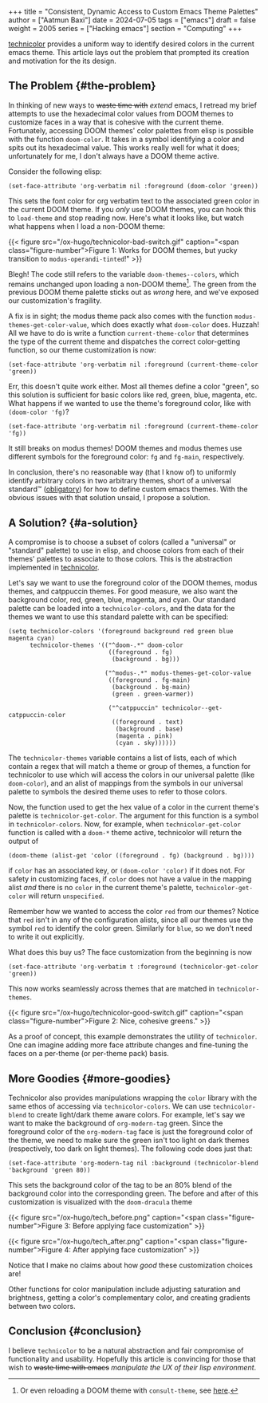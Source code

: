 +++
title = "Consistent, Dynamic Access to Custom Emacs Theme Palettes"
author = ["Aatmun Baxi"]
date = 2024-07-05
tags = ["emacs"]
draft = false
weight = 2005
series = ["Hacking emacs"]
section = "Computing"
+++

<div class="tldr">

[technicolor](https://www.github.com/aatmunbaxi/technicolor) provides a uniform way to identify desired colors in the current emacs theme. This article lays out the problem that prompted its creation and motivation for the its design.

</div>

<!--more-->


## The Problem {#the-problem}

In thinking of new ways to ~~waste time with~~ _extend_ emacs, I retread my brief attempts to use the hexadecimal color values from DOOM themes to customize faces in a way that is cohesive with the current theme.
Fortunately, accessing DOOM themes' color palettes from elisp is possible with the function `doom-color`.
It takes in a symbol identifying a color and spits out its hexadecimal value.
This works really well for what it does; unfortunately for me, I don't always have a DOOM theme active.

Consider the following elisp:

```emacs-lisp
(set-face-attribute 'org-verbatim nil :foreground (doom-color 'green))
```

This sets the font color for org verbatim text to the associated green color in the current DOOM theme.
If you _only_ use DOOM themes, you can hook this to `load-theme` and stop reading now.
Here's what it looks like, but watch what happens when I load a non-DOOM theme:

{{< figure src="/ox-hugo/technicolor-bad-switch.gif" caption="<span class=\"figure-number\">Figure 1: </span>Works for DOOM themes, but yucky transition to `modus-operandi-tinted`!" >}}

Blegh!
The code still refers to the variable `doom-themes--colors`, which remains unchanged upon loading a non-DOOM theme[^fn:1].
The green from the previous DOOM theme palette sticks out as _wrong_ here, and we've exposed our customization's fragility.

A fix is in sight; the modus theme pack also comes with the function `modus-themes-get-color-value`, which does exactly what `doom-color` does.
Huzzah!
All we have to do is write a function `current-theme-color` that determines the type of the current theme and dispatches the correct color-getting function, so our theme customization is now:

```emacs-lisp
(set-face-attribute 'org-verbatim nil :foreground (current-theme-color 'green))
```

Err, this doesn't quite work either.
Most all themes define a color "green", so this solution is sufficient for basic colors like red, green, blue, magenta, etc.
What happens if we wanted to use the theme's foreground color, like with `(doom-color 'fg)`?

```emacs-lisp
(set-face-attribute 'org-verbatim nil :foreground (current-theme-color 'fg))
```

It still breaks on modus themes!
DOOM themes and modus themes use different symbols for the foreground color: `fg` and `fg-main`, respectively.

In conclusion, there's no reasonable way (that I know of) to uniformly identify arbitrary colors in two arbitrary themes, short of a universal standard™ ([obligatory](https://xkcd.com/927/)) for how to define custom emacs themes.
With the obvious issues with that solution unsaid, I propose a solution.


## A Solution? {#a-solution}

A compromise is to choose a subset of colors (called a "universal" or "standard" palette) to use in elisp, and choose colors from each of their themes' palettes to associate to those colors.
This is the abstraction implemented in [technicolor](https://www.github.com/aatmunbaxi/technicolor).

Let's say we want to use the foreground color of the DOOM themes, modus themes, and catppuccin themes.
For good measure, we also want the background color, red, green, blue, magenta, and cyan.
Our standard palette can be loaded into a `technicolor-colors`, and the data for the themes we want to use this standard palette with can be specified:

```emacs-lisp
(setq technicolor-colors '(foreground background red green blue magenta cyan)
      technicolor-themes '(("^doom-.*" doom-color
                            ((foreground . fg)
                             (background . bg)))

                           ("^modus-.*" modus-themes-get-color-value
                            ((foreground . fg-main)
                             (background . bg-main)
                             (green . green-warmer))

                            ("^catppuccin" technicolor--get-catppuccin-color
                             ((foreground . text)
                              (background . base)
                              (magenta . pink)
                              (cyan . sky))))))
```

The `technicolor-themes` variable contains a list of lists, each of which contain a regex that will match a theme or group of themes, a function for technicolor to use which will access the colors in our universal palette (like `doom-color`), and an alist of mappings from the symbols in our universal palette to symbols the desired theme uses to refer to those colors.

Now, the function used to get the hex value of a color in the current theme's palette is `technicolor-get-color`.
The argument for this function is a symbol in `technicolor-colors`.
Now, for example, when `technicolor-get-color` function is called with a `doom-*` theme active, technicolor will return the output of

```emacs-lisp
(doom-theme (alist-get 'color ((foreground . fg) (background . bg))))
```

if `color` has an associated key, or `(doom-color 'color)` if it does not.
For safety in customizing faces, if `color` does not have a value in the mapping alist _and_ there is no `color` in the current theme's palette, `technicolor-get-color` will return `unspecified`.

Remember how we wanted to access the color `red` from our themes?
Notice that `red` isn't in any of the configuration alists, since all our themes use the symbol `red` to identify the color green.
Similarly for `blue`, so we don't need to write it out explicitly.

What does this buy us?
The face customization from the beginning is now

```emacs-lisp
(set-face-attribute 'org-verbatim t :foreground (technicolor-get-color 'green))
```

This now works seamlessly across themes that are matched in `technicolor-themes`.

{{< figure src="/ox-hugo/technicolor-good-switch.gif" caption="<span class=\"figure-number\">Figure 2: </span>Nice, cohesive greens." >}}

As a proof of concept, this example demonstrates the utility of `technicolor`.
One can imagine adding more face attribute changes and fine-tuning the faces on a per-theme (or per-theme pack) basis.


## More Goodies {#more-goodies}

Technicolor also provides manipulations wrapping the `color` library with the same ethos of accessing via `technicolor-colors`.
We can use `technicolor-blend` to create light/dark theme aware colors.
For example, let's say we want to make the background of `org-modern-tag` green.
Since the foreground color of the `org-modern-tag` face is just the foreground color of the theme, we need to make sure the green isn't too light on dark themes (respectively, too dark on light themes).
The following code does just that:

```emacs-lisp
(set-face-attribute 'org-modern-tag nil :background (technicolor-blend 'background 'green 80))
```

This sets the background color of the tag to be an 80% blend of the background color into the corresponding green.
The before and after of this customization is visualized with the `doom-dracula` theme

{{< figure src="/ox-hugo/tech_before.png" caption="<span class=\"figure-number\">Figure 3: </span>Before applying face customization" >}}

{{< figure src="/ox-hugo/tech_after.png" caption="<span class=\"figure-number\">Figure 4: </span>After applying face customization" >}}

Notice that I make no claims about how _good_ these customization choices are!

Other functions for color manipulation include adjusting saturation and brightness, getting a color's complementary color, and creating gradients between two colors.


## Conclusion {#conclusion}

I believe `technicolor` to be a natural abstraction and fair compromise of functionality and usability.
Hopefully this article is convincing for those that wish to ~~waste time with emacs~~ _manipulate the UX of their lisp environment_.

[^fn:1]: Or even reloading a DOOM theme with `consult-theme`, see [here](https://discourse.doomemacs.org/t/consult-theme-does-not-reload-doom-themes-color-when-setting-already-loaded-theme/4669).
